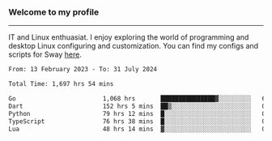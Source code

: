 ### Welcome to my profile

---

IT and Linux enthuasiat. I enjoy exploring the world of programming and desktop Linux configuring and customization. You can find my configs and scripts for Sway [here](https://github.com/uroborosq/mess-of-linux-configurations).

<!-- <div display="block">
 	<img align="left" width="48%" alt="isocalendar" src=".github/metrics/isocalendar_metrics.svg" />
	<img align="center" width="48%" alt="contributions" src=".github/metrics/contributions_metrics.svg" />
	<img align="center" alt="languages" src=".github/metrics/languages_metrics.svg" />
</div> -->

<!-- ![](https://komarev.com/ghpvc/?username=uroborosq&color=success&style=flat-square) -->
<!-- [](https://img.shields.io/github/last-commit/uroborosq/uroborosq?label=Profile%20updated&style=flat-square) -->

<!--START_SECTION:waka-->

```txt
From: 13 February 2023 - To: 31 July 2024

Total Time: 1,697 hrs 54 mins

Go                        1,068 hrs       ███████████████▓░░░░░░░░░   62.27 %
Dart                      152 hrs 5 mins  ██▒░░░░░░░░░░░░░░░░░░░░░░   08.87 %
Python                    79 hrs 12 mins  █░░░░░░░░░░░░░░░░░░░░░░░░   04.62 %
TypeScript                76 hrs 38 mins  █░░░░░░░░░░░░░░░░░░░░░░░░   04.47 %
Lua                       48 hrs 14 mins  ▓░░░░░░░░░░░░░░░░░░░░░░░░   02.81 %
```

<!--END_SECTION:waka-->
